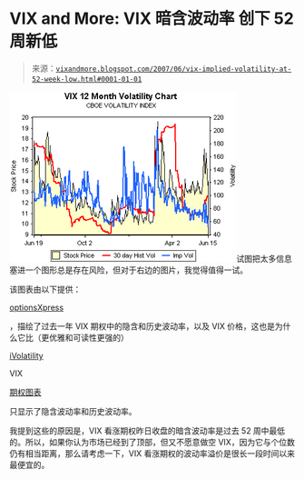 <!--yml

category: 未分类

日期：2024-05-18 19:09:57

-->

# VIX and More: **VIX 暗含波动率** 创下 52 周新低

> 来源：[`vixandmore.blogspot.com/2007/06/vix-implied-volatility-at-52-week-low.html#0001-01-01`](http://vixandmore.blogspot.com/2007/06/vix-implied-volatility-at-52-week-low.html#0001-01-01)

![](img/955bdfe518afdf3b2c8a6513d4731fc3.png)试图把太多信息塞进一个图形总是存在风险，但对于右边的图片，我觉得值得一试。

该图表由以下提供：

[optionsXpress](http://www.optionsxpress.com/)

，描绘了过去一年 VIX 期权中的隐含和历史波动率，以及 VIX 价格，这也是为什么它比（更优雅和可读性更强的）

[iVolatility](http://www.ivolatility.com/)

VIX

[期权图表](http://www.ivolatility.com/options.j?ticker=VIX:CBOE&R=1&period=12&chart=0&vct=4)

只显示了隐含波动率和历史波动率。

我提到这些的原因是，VIX 看涨期权昨日收盘的暗含波动率是过去 52 周中最低的。所以，如果你认为市场已经到了顶部，但又不愿意做空 VIX，因为它与个位数仍有相当距离，那么请考虑一下，VIX 看涨期权的波动率溢价是很长一段时间以来最便宜的。

